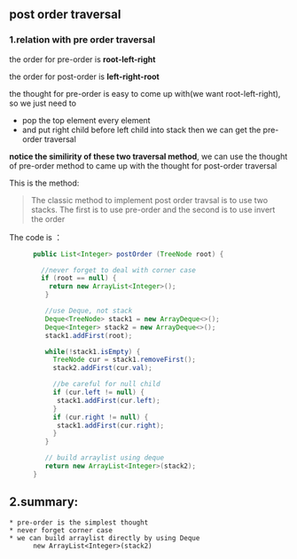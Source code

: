 ## post order traversal
### 1.relation with pre order traversal
  the order for pre-order is **root-left-right**

the order for post-order is **left-right-root**

  the thought for pre-order is easy to come up with(we want root-left-right), so we just need to  
  * pop the top element every element
  * and put right child before left child into stack
      then we can get the pre-order traversal

**notice the similirity of these two traversal method**, we can use the thought
    of pre-order method to came up with the thought for post-order traversal

This is the method:     

> The classic method to implement post order travsal is to use two stacks.
The first is to use pre-order and the second is to use invert the order

The code is ：
```java
      public List<Integer> postOrder (TreeNode root) {

        //never forget to deal with corner case
        if (root == null) {
          return new ArrayList<Integer>();
         }

         //use Deque, not stack
         Deque<TreeNode> stack1 = new ArrayDeque<>();
         Deque<Integer> stack2 = new ArrayDeque<>();
         stack1.addFirst(root);

         while(!stack1.isEmpty) {
           TreeNode cur = stack1.removeFirst();
           stack2.addFirst(cur.val);

           //be careful for null child
           if (cur.left != null) {
            stack1.addFirst(cur.left);
           }
           if (cur.right != null) {
            stack1.addFirst(cur.right);
           }
         }

         // build arraylist using deque
         return new ArrayList<Integer>(stack2);
      }
```

## 2.summary:
    * pre-order is the simplest thought
    * never forget corner case
    * we can build arraylist directly by using Deque
          new ArrayList<Integer>(stack2)
